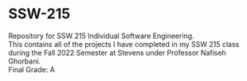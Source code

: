 # SSW-215
Repository for SSW 215 Individual Software Engineering.<br />
This contains all of the projects I have completed in my SSW 215 class during the Fall 2022 Semester at Stevens under Professor Nafiseh Ghorbani.<br />
Final Grade: A
